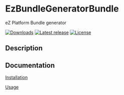 # EzBundleGeneratorBundle

eZ Platform Bundle generator

[![Downloads](https://img.shields.io/packagist/dt/edgar/ez-bundlegenerator-bundle.svg?style=flat-square)](https://packagist.org/packages/edgar/ez-bundlegenerator-bundle)
[![Latest release](https://img.shields.io/github/release/noodle69/EdgarEzBundleGeneratorBundle.svg?style=flat-square)](https://github.com/noodle69/EdgarEzBundleGeneratorBundle/releases)
[![License](https://img.shields.io/packagist/l/edgar/ez-bundlegenerator-bundle.svg?style=flat-square)](LICENSE)

## Description

## Documentation

[Installation](docs/INSTALL.md)

[Usage](docs/USAGE.md)
